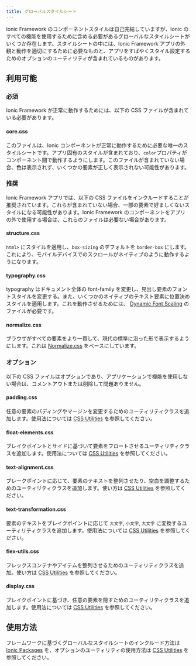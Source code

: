 ```yaml
---
title: グローバルスタイルシート
---
```


<head>
  <title>グローバルスタイルシート: Styled CSS Component Options for Ionic Apps</title>
  <meta
    name="description"
    content="While Ionic component styles are self-contained, there are several global stylesheets and CSS options to include to utilize all features. Read to learn more."
  />
</head>

Ionic Framework のコンポーネントスタイルは自己完結していますが、Ionic のすべての機能を使用するために含める必要があるグローバルなスタイルシートがいくつか存在します。スタイルシートの中には、Ionic Framework アプリの外観と動作を適切にするために必要なものと、アプリをすばやくスタイル設定するためのオプションのユーティリティが含まれているものがあります。

## 利用可能

### 必須

Ionic Framework が正常に動作するためには、以下の CSS ファイルが含まれている必要があります。

#### core.css

このファイルは、Ionic コンポーネントが正常に動作するために必要な唯一のスタイルシートです。アプリ固有のスタイルが含まれており、`color`プロパティがコンポーネント間で動作するようにします。このファイルが含まれていない場合、色は表示されず、いくつかの要素が正しく表示されない可能性があります。

### 推奨

Ionic Framework アプリでは、以下の CSS ファイルをインクルードすることが推奨されています。これらが含まれていない場合、一部の要素で好ましくないスタイルになる可能性があります。Ionic Framework のコンポーネントをアプリの外で使用する場合は、これらのファイルは必要ない場合があります。

#### structure.css

`html>` にスタイルを適用し、`box-sizing` のデフォルトを `border-box` にします。これにより、モバイルデバイスでのスクロールがネイティブのように動作するようになります。

#### typography.css

typography はドキュメント全体の font-family を変更し、見出し要素のフォントスタイルを変更する。また、いくつかのネイティブのテキスト要素に位置決めスタイルを適用します。これを動作させるためには、 [Dynamic Font Scaling](./dynamic-font-scaling) のファイルが必要です。

#### normalize.css

ブラウザがすべての要素をより一貫して、現代の標準に沿った形で表示するようにします。これは [Normalize.css](https://necolas.github.io/normalize.css/) をベースにしています。

### オプション

以下の CSS ファイルはオプションであり、アプリケーションで機能を使用しない場合は、コメントアウトまたは削除して問題ありません。

#### padding.css

任意の要素のパディングやマージンを変更するためのユーティリティクラスを追加します。使用法については [CSS Utilities](css-utilities.md#content-space) を参照してください。

#### float-elements.css

ブレイクポイントとサイドに基づいて要素をフロートさせるユーティリティクラスを追加します。使用法については [CSS Utilities](css-utilities.md#element-placement) を参照してください。

#### text-alignment.css

ブレークポイントに応じて、要素のテキストを整列させたり、空白を調整するためのユーティリティクラスを追加します。使い方は [CSS Utilities](css-utilities.md#text-alignment) を参照してください。

#### text-transformation.css

要素のテキストをブレイクポイントに応じて `大文字`, `小文字`, `大文字` に変換するユーティリティクラスを追加します。使用法については [CSS Utilities](css-utilities.md#text-transformation) を参照してください。

#### flex-utils.css

フレックスコンテナやアイテムを整列させるためのユーティリティクラスを追加。使い方は [CSS Utilities](css-utilities.md#flex-properties) を参照してください。

#### display.css

ブレイクポイントに基づき、任意の要素を隠すためのユーティリティクラスを追加します。使用法については [CSS Utilities](css-utilities.md#element-display) を参照してください。

## 使用方法

フレームワークに基づくグローバルなスタイルシートのインクルード方法は [Ionic Packages](../intro/cdn.md) を、オプションのユーティリティの使用方法は [CSS Utilities](css-utilities.md) を参照してください。
